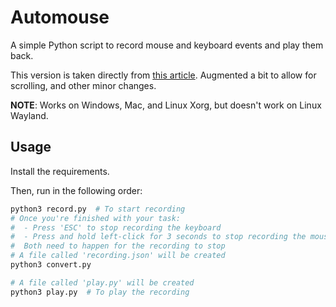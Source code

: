 # Automouse

A simple Python script to record mouse and keyboard events and play them back.

This version is taken directly from [this article](https://www.shedloadofcode.com/blog/record-mouse-and-keyboard-for-automation-scripts-with-python).
Augmented a bit to allow for scrolling, and other minor changes.

**NOTE**: Works on Windows, Mac, and Linux Xorg, but doesn't work on Linux Wayland.


## Usage

Install the requirements.

Then, run in the following order:

```bash
python3 record.py  # To start recording
# Once you're finished with your task:
#  - Press 'ESC' to stop recording the keyboard
#  - Press and hold left-click for 3 seconds to stop recording the mouse
#  Both need to happen for the recording to stop
# A file called 'recording.json' will be created
python3 convert.py

# A file called 'play.py' will be created
python3 play.py  # To play the recording
```